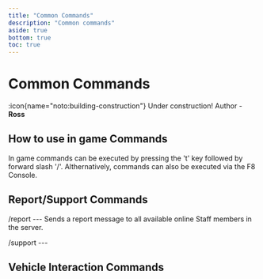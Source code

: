 ```yaml
---
title: "Common Commands"
description: "Common commands"
aside: true
bottom: true
toc: true
---
```


# Common Commands

:icon{name="noto:building-construction"} Under construction! Author - **Ross**

## How to use in game Commands

In game commands can be executed by pressing the 't' key followed by forward slash '/'. Althernatively, commands can also be executed via the F8 Console.

## Report/Support Commands

/report <message> --- Sends a report message to all available online Staff members in the server. 

/support --- 
 
## Vehicle Interaction Commands

## 
